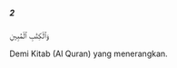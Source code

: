##### 2

<span class="ayah">وَٱلْكِتَٰبِ ٱلْمُبِينِ</span>

<span class="ayah_translation">Demi Kitab (Al Quran) yang menerangkan.</span>
